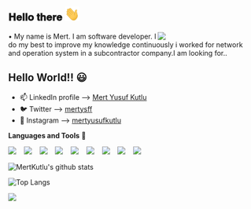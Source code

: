 <h2> 𝐇𝐞𝐥𝐥𝐨 𝐭𝐡𝐞𝐫𝐞 <img src="https://raw.githubusercontent.com/ABSphreak/ABSphreak/master/gifs/Hi.gif" width="30px"></h2>

<img align='right' src='https://user-images.githubusercontent.com/5713670/87202985-820dcb80-c2b6-11ea-9f56-7ec461c497c3.gif' width='200"'>

• My name is Mert. I am software developer. I do my best to improve my knowledge continuously i worked for network and operation system in a subcontractor company.I am looking for..

## Hello World!! 😃
- 📫 LinkedIn profile --> [Mert Yusuf Kutlu](https://www.linkedin.com/in/mert-yusuf-kutlu-8b31ba142/)
- 🐦 Twitter --> [mertysff](https://twitter.com/mertysff)
- 🔔 Instagram --> [mertyusufkutlu](https://www.instagram.com/mertyusufkutlu)

**Languages and Tools** 🎨
<p align="left">
  <img src="https://simpleicons.org/icons/html5.svg" height="30px"/>
  <span>&nbsp;&nbsp;</span>
  <img src="https://simpleicons.org/icons/css3.svg" height="30px" />
  <span>&nbsp;&nbsp;</span>
  <img src="https://simpleicons.org/icons/javascript.svg" height="30px" />
  <span>&nbsp;&nbsp;</span>
  <img src="https://simpleicons.org/icons/bootstrap.svg" height="30px" />
  <span>&nbsp;&nbsp;</span>
  <img src="https://www.flaticon.com/svg/vstatic/svg/919/919841.svg?token=exp=1612170465~hmac=b84f2bc2de84df80e183d4385302442f" height="30px" />
  <span>&nbsp;&nbsp;</span>
  <img src="https://simpleicons.org/icons/c.svg" height="30px" />
  <span>&nbsp;&nbsp;</span>
  <img src="https://simpleicons.org/icons/cplusplus.svg" height="30px" />
  <span>&nbsp;&nbsp;</span>
  <img src="https://simpleicons.org/icons/python.svg" height="30px" />
  <span>&nbsp;&nbsp;</span>
  <img src="https://simpleicons.org/icons/dot-net.svg" height="30px" />
 </p>


![MertKutlu's github stats](https://github-readme-stats.vercel.app/api?username=MertKutlu&&show_icons=true&title_color=ffffff&icon_color=bb2acf&text_color=daf7dc&bg_color=151515)

![Top Langs](https://github-readme-stats.vercel.app/api/top-langs/?username=MertKutlu&title_color=ffffff&icon_color=bb2acf&text_color=daf7dc&bg_color=151515&layout=compact&hide=css)




![](https://komarev.com/ghpvc/?username=MertKutlu&color=blue)
